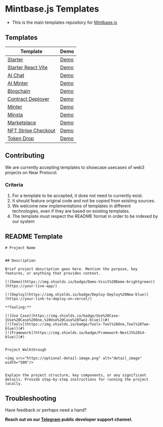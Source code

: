 # Mintbase.js Templates

- This is the main templates repository for [Mintbase.js](https://github.com/mintbase/mintbase-js)

## Templates

  
| Template | Demo |
|--|--|
| [Starter](./starter/next-js/) | [Demo](https://starter.mintbase.xyz/) |
| [Starter React Vite](./starter/react-vite/)| [Demo](https://starter-react-vite.mintbase.xyz/) |
| [AI Chat](./ai-chat) | [Demo](https://ai-chat.mintbase.xyz/) |
| [AI Minter](./ai-minter/) | [Demo](https://ai-minter.mintbase.xyz/) |
| [Blogchain](./blogchain/) | [Demo](https://blogchain.mintbase.xyz) |
| [Contract Deployer](./contract-deployer/) | [Demo](https://contract-deployer-template.mintbase.xyz/) |
| [Minter](./minter/) | [Demo](https://minter.mintbase.xyz/) |
| [Minsta](https://github.com/Mintbase/minsta) | [Demo](https://minsta.mintbase.xyz/) |
| [Marketplace](./marketplace/) | [Demo](https://marketplace-template.mintbase.xyz/) |
| [NFT Stripe Checkout](./nft-stripe-checkout/) | [Demo](https://nft-stripe-checkout.mintbase.xyz/) 
| [Token Drop](./simple-token-drop) | [Demo](https://token-drop-template.mintbase.xyz/) |


## Contributing

We are currently accepting templates to showcase usecases of web3 projects on Near Protocol.

### Criteria
 1. For a template to be accepted, it does not need to currently exist.
 2. It should feature original code and not be copied from existing sources.
 3. We welcome new implementations of templates in different technologies, even if they are based on existing templates.
 4. The template must respect the README format in order to be indexed by our system



 ## README Template

``````
# Project Name


## Description

Brief project description goes here. Mention the purpose, key features, or anything that provides context.

[![Demo](https://img.shields.io/badge/Demo-Visit%20Demo-brightgreen)](https://your-live-app/)

[![Deploy](https://img.shields.io/badge/Deploy-Deploy%20Now-blue)](https://your-link-to-deploy-on-vercel/)

**Tooling:**

[![Use Case](https://img.shields.io/badge/Use%20Case-{Use%20Case%20One,%20Use%20Case%20Two}-blue)](#)
[![Tools](https://img.shields.io/badge/Tools-Tool%20One,Tool%20Two-blue)](#)
[![Framework](https://img.shields.io/badge/Framework-NextJS%2014-blue)](#)


Project Walkthrough

<img src="https://optional-detail-image.png" alt="detail_image" width="500"/>


Explain the project structure, key components, or any significant details. Provide step-by-step instructions for running the project locally.
``````

## Troubleshooting

Have feedback or perhaps need a hand?

**Reach out on our  [Telegram](https://t.me/mintdev)  public developer support channel.**

<img src="https://i.imgur.com/s9HSENw.jpg" alt="cover_image" width="0" />
<img src="https://i.imgur.com/zLtJSTw.jpg" alt="detail_image" width="0" />

